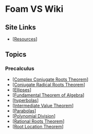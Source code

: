 # Foam VS Wiki

## Site Links

- [[Resources]]

## Topics

### Precalculus

- [[Complex Conjugate Roots Theorem]]
- [[Conjugate Radical Roots Theorem]]
- [[Ellipses]]
- [[Fundamental Theorem of Algebra]]
- [[hyperbolas]]
- [[Intermediate Value Theorem]]
- [[Parabolas]]
- [[Polynomial Division]]
- [[Rational Roots Theorem]]
- [[Root Location Theorem]]


[//begin]: # "Autogenerated link references for markdown compatibility"
[Resources]: resources "Resources"
[Complex Conjugate Roots Theorem]: pages/complex-conjugate-roots "Complex Conjugate Roots Theorem"
[Conjugate Radical Roots Theorem]: pages/conjugate-radical-roots "Conjugate Radical Roots Theorem"
[Ellipses]: pages/ellipses "Ellipses"
[Fundamental Theorem of Algebra]: pages/fundamental-theorem-algebra "Fundamental Theorem of Algebra"
[hyperbolas]: pages/hyperbolas "Hyperbolas"
[Intermediate Value Theorem]: pages/intermediate-value-theorem "Intermediate Value Theorem"
[Parabolas]: pages/parabolas "Parabolas"
[Polynomial Division]: pages/polynomial-division "Polynomial Division"
[Rational Roots Theorem]: pages/rational-roots "Rational Roots Theorem"
[Root Location Theorem]: pages/root-location "Root Location Theorem"
[//end]: # "Autogenerated link references"
